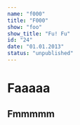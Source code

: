 ```yaml
---
name: "f000"
title: "F000"
show: "foo"
show_title: "Fu! Fu"
id: "24"
date: "01.01.2013"
status: "unpublished"
---
```

# Faaaaa

## Fmmmmm
